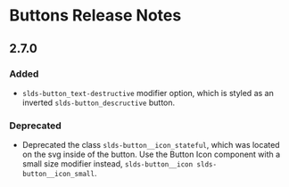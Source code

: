 <!-- Release notes authoring guidelines: http://keepachangelog.com/ -->

# Buttons Release Notes

<!-- ## [Unreleased] -->

## 2.7.0

### Added

- `slds-button_text-destructive` modifier option, which is styled as an inverted `slds-button_descructive` button.

### Deprecated

- Deprecated the class `slds-button__icon_stateful`, which was located on the svg inside of the button. Use the Button Icon component with a small size modifier instead, `slds-button__icon slds-button__icon_small`.
